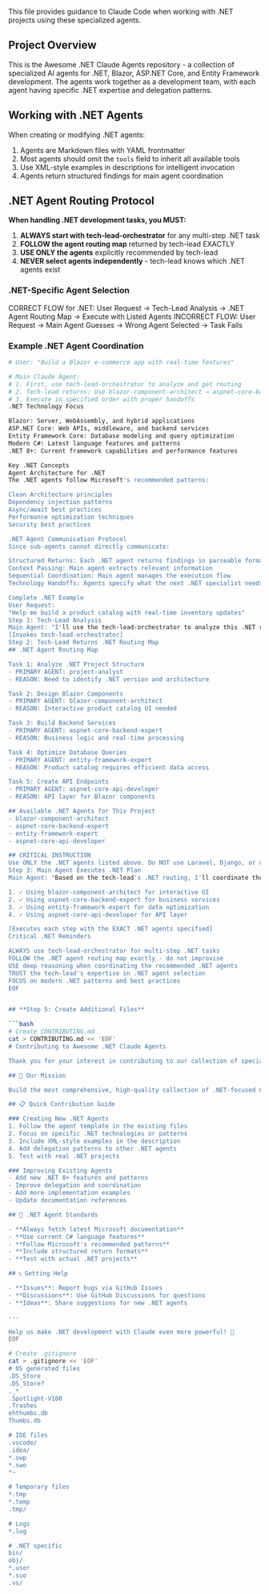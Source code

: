 This file provides guidance to Claude Code when working with .NET projects using these specialized agents.

## Project Overview

This is the Awesome .NET Claude Agents repository - a collection of specialized AI agents for .NET, Blazor, ASP.NET Core, and Entity Framework development. The agents work together as a development team, with each agent having specific .NET expertise and delegation patterns.

## Working with .NET Agents

When creating or modifying .NET agents:
1. Agents are Markdown files with YAML frontmatter
2. Most agents should omit the `tools` field to inherit all available tools
3. Use XML-style examples in descriptions for intelligent invocation
4. Agents return structured findings for main agent coordination

## .NET Agent Routing Protocol

**When handling .NET development tasks, you MUST:**

1. **ALWAYS start with tech-lead-orchestrator** for any multi-step .NET task
2. **FOLLOW the agent routing map** returned by tech-lead EXACTLY
3. **USE ONLY the agents** explicitly recommended by tech-lead
4. **NEVER select agents independently** - tech-lead knows which .NET agents exist

### .NET-Specific Agent Selection
CORRECT FLOW for .NET:
User Request → Tech-Lead Analysis → .NET Agent Routing Map → Execute with Listed Agents
INCORRECT FLOW:
User Request → Main Agent Guesses → Wrong Agent Selected → Task Fails

### Example .NET Agent Coordination

```bash
# User: "Build a Blazor e-commerce app with real-time features"

# Main Claude Agent:
# 1. First, use tech-lead-orchestrator to analyze and get routing
# 2. Tech-lead returns: Use blazor-component-architect → aspnet-core-backend-expert → entity-framework-expert
# 3. Execute in specified order with proper handoffs
.NET Technology Focus

Blazor: Server, WebAssembly, and hybrid applications
ASP.NET Core: Web APIs, middleware, and backend services
Entity Framework Core: Database modeling and query optimization
Modern C#: Latest language features and patterns
.NET 8+: Current framework capabilities and performance features

Key .NET Concepts
Agent Architecture for .NET
The .NET agents follow Microsoft's recommended patterns:

Clean Architecture principles
Dependency injection patterns
Async/await best practices
Performance optimization techniques
Security best practices

.NET Agent Communication Protocol
Since sub-agents cannot directly communicate:

Structured Returns: Each .NET agent returns findings in parseable format
Context Passing: Main agent extracts relevant information
Sequential Coordination: Main agent manages the execution flow
Technology Handoffs: Agents specify what the next .NET specialist needs

Complete .NET Example
User Request:
"Help me build a product catalog with real-time inventory updates"
Step 1: Tech-Lead Analysis
Main Agent: "I'll use the tech-lead-orchestrator to analyze this .NET request."
[Invokes tech-lead-orchestrator]
Step 2: Tech-Lead Returns .NET Routing Map
## .NET Agent Routing Map

Task 1: Analyze .NET Project Structure
- PRIMARY AGENT: project-analyst
- REASON: Need to identify .NET version and architecture

Task 2: Design Blazor Components  
- PRIMARY AGENT: blazor-component-architect
- REASON: Interactive product catalog UI needed

Task 3: Build Backend Services
- PRIMARY AGENT: aspnet-core-backend-expert
- REASON: Business logic and real-time processing

Task 4: Optimize Database Queries
- PRIMARY AGENT: entity-framework-expert
- REASON: Product catalog requires efficient data access

Task 5: Create API Endpoints
- PRIMARY AGENT: aspnet-core-api-developer
- REASON: API layer for Blazor components

## Available .NET Agents for This Project
- blazor-component-architect
- aspnet-core-backend-expert
- entity-framework-expert
- aspnet-core-api-developer

## CRITICAL INSTRUCTION
Use ONLY the .NET agents listed above. Do NOT use Laravel, Django, or other framework agents.
Step 3: Main Agent Executes .NET Plan
Main Agent: "Based on the tech-lead's .NET routing, I'll coordinate the implementation:"

1. ✓ Using blazor-component-architect for interactive UI
2. ✓ Using aspnet-core-backend-expert for business services
3. ✓ Using entity-framework-expert for data optimization
4. ✓ Using aspnet-core-api-developer for API layer

[Executes each step with the EXACT .NET agents specified]
Critical .NET Reminders

ALWAYS use tech-lead-orchestrator for multi-step .NET tasks
FOLLOW the .NET agent routing map exactly - do not improvise
USE deep reasoning when coordinating the recommended .NET agents
TRUST the tech-lead's expertise in .NET agent selection
FOCUS on modern .NET patterns and best practices
EOF


## **Step 5: Create Additional Files**

```bash
# Create CONTRIBUTING.md
cat > CONTRIBUTING.md << 'EOF'
# Contributing to Awesome .NET Claude Agents

Thank you for your interest in contributing to our collection of specialized .NET Claude agents!

## 🎯 Our Mission

Build the most comprehensive, high-quality collection of .NET-focused Claude sub-agents that enhance productivity for Blazor, ASP.NET Core, and Entity Framework development.

## 📋 Quick Contribution Guide

### Creating New .NET Agents
1. Follow the agent template in the existing files
2. Focus on specific .NET technologies or patterns
3. Include XML-style examples in the description
4. Add delegation patterns to other .NET agents
5. Test with real .NET projects

### Improving Existing Agents
- Add new .NET 8+ features and patterns
- Improve delegation and coordination
- Add more implementation examples
- Update documentation references

## 🔧 .NET Agent Standards

- **Always fetch latest Microsoft documentation**
- **Use current C# language features**
- **Follow Microsoft's recommended patterns**
- **Include structured return formats**
- **Test with actual .NET projects**

## 📞 Getting Help

- **Issues**: Report bugs via GitHub Issues
- **Discussions**: Use GitHub Discussions for questions
- **Ideas**: Share suggestions for new .NET agents

---

Help us make .NET development with Claude even more powerful! 🚀
EOF

# Create .gitignore
cat > .gitignore << 'EOF'
# OS generated files
.DS_Store
.DS_Store?
._*
.Spotlight-V100
.Trashes
ehthumbs.db
Thumbs.db

# IDE files
.vscode/
.idea/
*.swp
*.swo
*~

# Temporary files
*.tmp
*.temp
.tmp/

# Logs
*.log

# .NET specific
bin/
obj/
*.user
*.suo
.vs/
